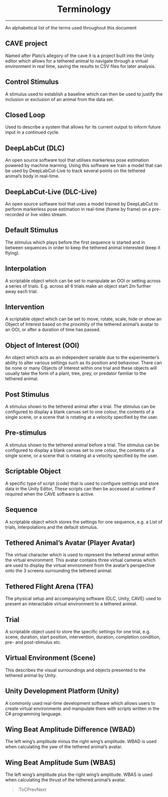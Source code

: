 <style>
img[src*="#centered"] {
    margin:auto;
    display:block;
 }
 img[src*="#invertedcenter"] {
    margin:auto;
    display:block;
    background: white;
    width: 55%;
    height: auto;
 }
 img[src*="#small"] {
    width: 250px;
    height: auto;
 }
 div.centertext{
    text-align:center;
 }
 abbr{
    border: none;
    text-decoration: none;
    color: lightblue;
}
h1{
   text-align:center;
}
 div
 {
   text-align: justify;
   text-justify: inter-word;
 }
</style>

# Terminology
<hr>

An alphabetical list of the terms used throughout this document

## CAVE project
Named after Plato’s allegory of the cave it is a project built into the Unity editor which allows for a tethered animal to navigate through a virtual environment in real time, saving the results to CSV files for later analysis.

## Control Stimulus
A stimulus used to establish a baseline which can then be used to justify the inclusion or exclusion of an animal from the data set.

## Closed Loop
Used to describe a system that allows for its current output to inform future input in a continued cycle.

## DeepLabCut (DLC)
An open source software tool that utilises markerless pose estimation powered by machine learning. Using this software we train a model that can be used by DeepLabCut-Live to track several points on the tethered animal’s body in real-time.

## DeepLabCut-Live (DLC-Live)
An open source software tool that uses a model trained by DeepLabCut to perform markerless pose estimation in real-time (frame by frame) on a pre-recorded or live video stream.

## Default Stimulus
The stimulus which plays before the first sequence is started and in between sequences in order to keep the tethered animal interested (keep it flying).

## Interpolation
A scriptable object which can be set to manipulate an OOI or setting across a series of trials. E.g. across all 6 trials make an object start 2m further away each trial.

## Intervention
A scriptable object which can be set to move, rotate, scale, hide or show an Object of Interest based on the proximity of the tethered animal’s avatar to an OOI, or after a duration of time has passed.

## Object of Interest (OOI)
An object which acts as an independent variable due to the experimenter’s ability to alter various settings such as its position and behaviour. There can be none or many Objects of Interest within one trial and these objects will usually take the form of a plant, tree, prey, or predator familiar to the tethered animal.

## Post Stimulus
A stimulus shown to the tethered animal after a trial. The stimulus can be configured to display a blank canvas set to one colour, the contents of a single scene, or a scene that is rotating at a velocity specified by the user.

## Pre-stimulus
A stimulus shown to the tethered animal before a trial. The stimulus can be configured to display a blank canvas set to one colour, the contents of a single scene, or a scene that is rotating at a velocity specified by the user.

## Scriptable Object
A specific type of script (code) that is used to configure settings and store data in the Unity Editor, These scripts can then be accessed at runtime if required when the CAVE software is active.

## Sequence
A scriptable object which stores the settings for one sequence, e.g. a List of trials, Interpolations and the default stimulus.

## Tethered Animal’s Avatar (Player Avatar)
The virtual character which is used to represent the tethered animal within the virtual environment. This avatar contains three virtual cameras which are used to display the virtual environment from the avatar’s perspective onto the 3 screens surrounding the tethered animal.

## Tethered Flight Arena (TFA) 
The physical setup and accompanying software (DLC, Unity, CAVE) used to present an interactable virtual environment to a tethered animal.

## Trial
A scriptable object used to store the specific settings for one trial, e.g. scene, duration, start position, intervention, duration, completion condition, pre- and post-stimulus etc. 

## Virtual Environment (Scene)
This describes the visual surroundings and objects presented to the tethered animal by Unity.

## Unity Development Platform (Unity)
A commonly used real-time development software which allows users to create virtual environments and manipulate them with scripts written in the C# programming language.

## Wing Beat Amplitude Difference (WBAD)
The left wing’s amplitude minus the right wing’s amplitude. WBAD is used when calculating the yaw of the tethered animal’s avatar.

## Wing Beat Amplitude Sum (WBAS)
The left wing’s amplitude plus the right wing’s amplitude. WBAS is used when calculating the thrust of the tethered animal’s avatar.

> :ToCPrevNext